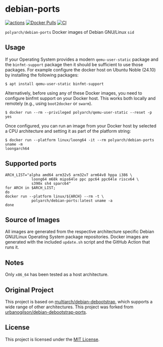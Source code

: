 # debian-ports

[![actions](https://github.com/ioerror/debian-debootstrap-ports/actions/workflows/actions.yml/badge.svg?branch=main)](https://github.com/ioerror/debian-debootstrap-ports/actions/workflows/actions.yml)
 [![Docker Pulls](https://img.shields.io/docker/pulls/polyarch/debian-debootstrap-ports)](https://hub.docker.com/r/polyarch/debian-debootstrap-ports)
[![CI](https://img.shields.io/badge/License-MIT-blue.svg)](https://github.com/ioerror/debian-debootstrap-ports/blob/main/LICENSE)
 
`polyarch/debian-ports` Docker images of Debian GNU/Linux `sid`

## Usage

If your Operating System provides a modern `qemu-user-static` package and the
`binfmt-support` package then it should be sufficient to use those packages.
For example configure the docker host on Ubuntu Noble (24.10) by installing the
following packages:
```console
$ apt install qemu-user-static binfmt-support
```

Alternatively, before using any of these Docker images, you need to configure binfmt
support on your Docker host. This works both locally and remotely (e.g., using
`boot2docker` or `swarm`).

```console
$ docker run --rm --privileged polyarch/qemu-user-static --reset -p yes
```

Once configured, you can run an image from your Docker host by selected a CPU
architecture and setting it as part of the platform string:
```console
$ docker run --platform linux/loong64 -it --rm polyarch/debian-ports uname -m
loongarch64
```

## Supported ports

```
ARCH_LIST="alpha amd64 arm32v5 arm32v7 arm64v8 hppa i386 \
            loong64 m68k mips64le ppc ppc64 ppc64le riscv64 \
            s390x sh4 sparc64"
for ARCH in $ARCH_LIST;
do
docker run --platform linux/${ARCH} --rm -t \
            polyarch/debian-ports:latest uname -a
done
```

## Source of Images

All images are generated from the respective architecture specific Debian
GNU/Linux Operating System package repositories. Docker images are generated
with the included `update.sh` script and the GitHub Action that runs it.

## Notes

Only `x86_64` has been tested as a host architecture.

## Original Project

This project is based on [multiarch/debian-debootstrap](https://github.com/multiarch/debian-debootstrap), which supports a wide range of other architectures.
This project was forked from [urbanogilson/debian-debootstrap-ports](https://github.com/urbanogilson/debian-debootstrap-ports).

## License

This project is licensed under the [MIT License](LICENSE).
